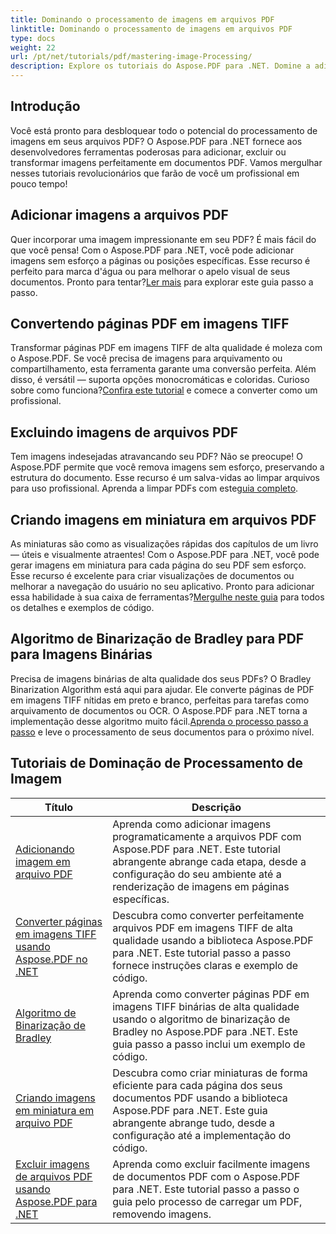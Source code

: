 ```yaml
---
title: Dominando o processamento de imagens em arquivos PDF
linktitle: Dominando o processamento de imagens em arquivos PDF
type: docs
weight: 22
url: /pt/net/tutorials/pdf/mastering-image-Processing/
description: Explore os tutoriais do Aspose.PDF para .NET. Domine a adição, conversão e gerenciamento de imagens em arquivos PDF com guias e exemplos de código fáceis de seguir e otimizados para SEO.
---
```

## Introdução

Você está pronto para desbloquear todo o potencial do processamento de imagens em seus arquivos PDF? O Aspose.PDF para .NET fornece aos desenvolvedores ferramentas poderosas para adicionar, excluir ou transformar imagens perfeitamente em documentos PDF. Vamos mergulhar nesses tutoriais revolucionários que farão de você um profissional em pouco tempo!

## Adicionar imagens a arquivos PDF  

 Quer incorporar uma imagem impressionante em seu PDF? É mais fácil do que você pensa! Com o Aspose.PDF para .NET, você pode adicionar imagens sem esforço a páginas ou posições específicas. Esse recurso é perfeito para marca d'água ou para melhorar o apelo visual de seus documentos. Pronto para tentar?[Ler mais](./adding-image/) para explorar este guia passo a passo.

## Convertendo páginas PDF em imagens TIFF  

Transformar páginas PDF em imagens TIFF de alta qualidade é moleza com o Aspose.PDF. Se você precisa de imagens para arquivamento ou compartilhamento, esta ferramenta garante uma conversão perfeita. Além disso, é versátil — suporta opções monocromáticas e coloridas. Curioso sobre como funciona?[Confira este tutorial](./convert-pages-to-tiff-images/) e comece a converter como um profissional.

## Excluindo imagens de arquivos PDF  

 Tem imagens indesejadas atravancando seu PDF? Não se preocupe! O Aspose.PDF permite que você remova imagens sem esforço, preservando a estrutura do documento. Esse recurso é um salva-vidas ao limpar arquivos para uso profissional. Aprenda a limpar PDFs com este[guia completo](./delete-images-from-pdf-files/).  

## Criando imagens em miniatura em arquivos PDF  

As miniaturas são como as visualizações rápidas dos capítulos de um livro — úteis e visualmente atraentes! Com o Aspose.PDF para .NET, você pode gerar imagens em miniatura para cada página do seu PDF sem esforço. Esse recurso é excelente para criar visualizações de documentos ou melhorar a navegação do usuário no seu aplicativo. Pronto para adicionar essa habilidade à sua caixa de ferramentas?[Mergulhe neste guia](./creating-thumbnail-images/) para todos os detalhes e exemplos de código.

## Algoritmo de Binarização de Bradley para PDF para Imagens Binárias  

 Precisa de imagens binárias de alta qualidade dos seus PDFs? O Bradley Binarization Algorithm está aqui para ajudar. Ele converte páginas de PDF em imagens TIFF nítidas em preto e branco, perfeitas para tarefas como arquivamento de documentos ou OCR. O Aspose.PDF para .NET torna a implementação desse algoritmo muito fácil.[Aprenda o processo passo a passo](./bradley-binarization-algorithm/) e leve o processamento de seus documentos para o próximo nível.

## Tutoriais de Dominação de Processamento de Imagem
| Título | Descrição |
| --- | --- | 
| [Adicionando imagem em arquivo PDF](./adding-image/) | Aprenda como adicionar imagens programaticamente a arquivos PDF com Aspose.PDF para .NET. Este tutorial abrangente abrange cada etapa, desde a configuração do seu ambiente até a renderização de imagens em páginas específicas. |  
| [Converter páginas em imagens TIFF usando Aspose.PDF no .NET](./convert-pages-to-tiff-images/) | Descubra como converter perfeitamente arquivos PDF em imagens TIFF de alta qualidade usando a biblioteca Aspose.PDF para .NET. Este tutorial passo a passo fornece instruções claras e exemplo de código. |  
| [Algoritmo de Binarização de Bradley](./bradley-binarization-algorithm/) | Aprenda como converter páginas PDF em imagens TIFF binárias de alta qualidade usando o algoritmo de binarização de Bradley no Aspose.PDF para .NET. Este guia passo a passo inclui um exemplo de código. |   
| [Criando imagens em miniatura em arquivo PDF](./creating-thumbnail-images/) | Descubra como criar miniaturas de forma eficiente para cada página dos seus documentos PDF usando a biblioteca Aspose.PDF para .NET. Este guia abrangente abrange tudo, desde a configuração até a implementação do código. |  
| [Excluir imagens de arquivos PDF usando Aspose.PDF para .NET](./delete-images-from-pdf-files/) | Aprenda como excluir facilmente imagens de documentos PDF com o Aspose.PDF para .NET. Este tutorial passo a passo o guia pelo processo de carregar um PDF, removendo imagens. |  